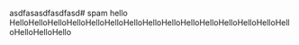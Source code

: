 asdfasasdfasdfasd# spam
hello
HelloHelloHelloHelloHelloHelloHelloHelloHelloHelloHelloHelloHelloHelloHelloHelloHelloHello